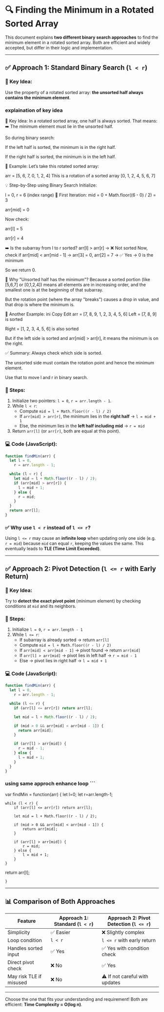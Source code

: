 # 🔍 Finding the Minimum in a Rotated Sorted Array

This document explains **two different binary search approaches** to find the minimum element in a rotated sorted array. Both are efficient and widely accepted, but differ in their logic and implementation.

---

## ✅ Approach 1: Standard Binary Search (`l < r`)

### 🔧 Key Idea:

Use the property of a rotated sorted array: **the unsorted half always contains the minimum element**.

### explaination of key idea

🔑 Key Idea:
In a rotated sorted array, one half is always sorted.
That means:
➡️ The minimum element must lie in the unsorted half.

So during binary search:

If the left half is sorted, the minimum is in the right half.

If the right half is sorted, the minimum is in the left half.

📘 Example:
Let’s take this rotated sorted array:

arr = [5, 6, 7, 0, 1, 2, 4]
This is a rotation of a sorted array [0, 1, 2, 4, 5, 6, 7]

💡 Step-by-Step using Binary Search
Initialize:

l = 0, r = 6 (index range)
🔁 First Iteration:
mid = 0 + Math.floor((6 - 0) / 2) = 3

arr[mid] = 0

Now check:

arr[l] = 5

arr[r] = 4

➡️ Is the subarray from l to r sorted?
arr[l] > arr[r] → ❌ Not sorted
Now, check if arr[mid] < arr[mid - 1]
→ arr[3] = 0, arr[2] = 7 → ✅ Yes → 0 is the minimum

So we return 0.

📌 Why "Unsorted half has the minimum"?
Because a sorted portion (like [5,6,7] or [0,1,2,4]) means all elements are in increasing order, and the smallest one is at the beginning of that subarray.

But the rotation point (where the array "breaks") causes a drop in value, and that drop is where the minimum is.

🔁 Another Example:
ini
Copy
Edit
arr = [7, 8, 9, 1, 2, 3, 4, 5, 6]
Left = [7, 8, 9] is sorted

Right = [1, 2, 3, 4, 5, 6] is also sorted

But if the left side is sorted and arr[mid] > arr[r], it means the minimum is on the right.

✅ Summary:
Always check which side is sorted.

The unsorted side must contain the rotation point and hence the minimum element.

Use that to move l and r in binary search.

### 🔄 Steps:

1. Initialize two pointers: `l = 0`, `r = arr.length - 1`.
2. While `l < r`:
   - Compute `mid = l + Math.floor((r - l) / 2)`
   - If `arr[mid] > arr[r]`, the minimum lies in the **right half** → `l = mid + 1`
   - Else, the minimum lies in the **left half including mid** → `r = mid`
3. Return `arr[l]` (or `arr[r]`, both are equal at this point).

### 💻 Code (JavaScript):

```js
function findMin(arr) {
  let l = 0,
    r = arr.length - 1;

  while (l < r) {
    let mid = l + Math.floor((r - l) / 2);
    if (arr[mid] > arr[r]) {
      l = mid + 1;
    } else {
      r = mid;
    }
  }
  return arr[l];
}
```

### ✅ Why use `l < r` instead of `l <= r`?

Using `l <= r` may cause an **infinite loop** when updating only one side (e.g. `r = mid`) because `mid` can equal `r`, keeping the values the same. This eventually leads to **TLE (Time Limit Exceeded)**.

---

## ✅ Approach 2: Pivot Detection (`l <= r` with Early Return)

### 🔧 Key Idea:

Try to **detect the exact pivot point** (minimum element) by checking conditions at `mid` and its neighbors.

### 🔄 Steps:

1. Initialize `l = 0`, `r = arr.length - 1`
2. While `l <= r`:
   - If subarray is already sorted → return `arr[l]`
   - Compute `mid = l + Math.floor((r - l) / 2)`
   - If `arr[mid] < arr[mid - 1]` → pivot found → return `arr[mid]`
   - If `arr[l] > arr[mid]` → pivot lies in left half → `r = mid - 1`
   - Else → pivot lies in right half → `l = mid + 1`

### 💻 Code (JavaScript):

```js
function findMin(arr) {
  let l = 0,
    r = arr.length - 1;

  while (l <= r) {
    if (arr[l] <= arr[r]) return arr[l];

    let mid = l + Math.floor((r - l) / 2);

    if (mid > 0 && arr[mid] < arr[mid - 1]) {
      return arr[mid];
    }

    if (arr[l] > arr[mid]) {
      r = mid - 1;
    } else {
      l = mid + 1;
    }
  }
}
```

### using same approch enhance loop ```

var findMin = function(arr) {
let l=0;
let r=arr.length-1;

    while (l < r) {
        if (arr[l] <= arr[r]) return arr[l];

        let mid = l + Math.floor((r - l) / 2);

        if (mid > 0 && arr[mid] < arr[mid - 1]) {
            return arr[mid];
        }

        if (arr[l] > arr[mid]) {
            r = mid;
        } else {
            l = mid + 1;
        }
    }

return arr[l];

    }

---

## 📊 Comparison of Both Approaches

| Feature                 | Approach 1: Standard (`l < r`) | Approach 2: Pivot Detection (`l <= r`) |
| ----------------------- | ------------------------------ | -------------------------------------- |
| Simplicity              | ✅ Easier                      | ❌ Slightly complex                    |
| Loop condition          | `l < r`                        | `l <= r` with early return             |
| Handles sorted input    | ✅ Yes                         | ✅ Yes with condition check            |
| Direct pivot check      | ❌ No                          | ✅ Yes                                 |
| May risk TLE if misused | ❌ No                          | ⚠️ If not careful with updates         |

---

Choose the one that fits your understanding and requirement! Both are efficient: **Time Complexity = O(log n)**.
